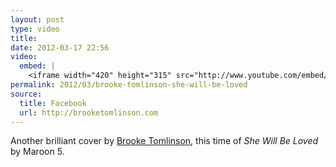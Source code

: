 ```yaml
---
layout: post
type: video
title: 
date: 2012-03-17 22:56
video: 
  embed: |
    <iframe width="420" height="315" src="http://www.youtube.com/embed/uzPU_gMRDCE" frameborder="0" allowfullscreen></iframe>
permalink: 2012/03/brooke-tomlinson-she-will-be-loved
source: 
  title: Facebook
  url: http://brooketomlinson.com
---
```


Another brilliant cover by [Brooke Tomlinson](http://brooketomlinson.com), this time of _She Will Be Loved_ by Maroon 5.
